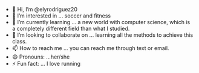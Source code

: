 - 👋 Hi, I’m @elyrodriguez20
- 👀 I’m interested in ... soccer and fitness
- 🌱 I’m currently learning ... a new world with computer science, which is a completely different field than what I studied.
- 💞️ I’m looking to collaborate on ... learning all the methods to achieve this class.
- 📫 How to reach me ... you can reach me through text or email.
- 😄 Pronouns: ...her/she 
- ⚡ Fun fact: ... I love running

<!---
elyrodriguez20/elyrodriguez20 is a ✨ special ✨ repository because its `README.md` (this file) appears on your GitHub profile.
You can click the Preview link to take a look at your changes.
--->
